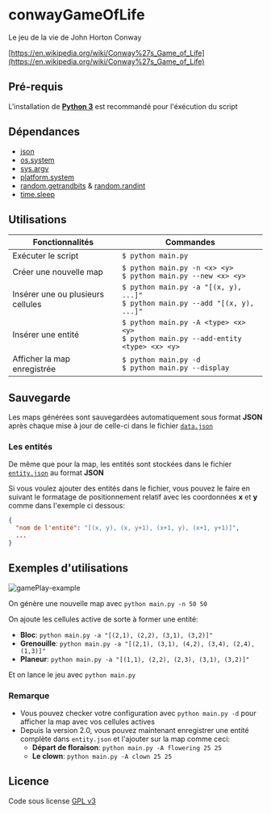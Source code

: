 # **conwayGameOfLife**

Le jeu de la vie de John Horton Conway

[https://en.wikipedia.org/wiki/Conway%27s_Game_of_Life](https://en.wikipedia.org/wiki/Conway%27s_Game_of_Life)

## Pré-requis

L'installation de [**Python 3**](https://www.python.org/downloads/) est recommandé pour l'éxécution du script

## Dépendances

- [json](https://docs.python.org/3/library/json.html)
- [os.system](https://docs.python.org/3/library/os.html#os.system)
- [sys.argv](https://docs.python.org/3/library/sys.html#sys.argv)
- [platform.system](https://docs.python.org/3/library/platform.html#platform.system)
- [random.getrandbits](https://docs.python.org/3/library/random.html#random.getrandbits) & [random.randint](https://docs.python.org/3/library/random.html#random.randint)
- [time.sleep](https://docs.python.org/3/library/time.html#time.sleep)

## Utilisations

| Fonctionnalités                   | Commandes                                                                                |
| --------------------------------- | ---------------------------------------------------------------------------------------- |
| Exécuter le script                | `$ python main.py`                                                                       |
| Créer une nouvelle map            | `$ python main.py -n <x> <y>`<br />`$ python main.py --new <x> <y>`                      |
| Insérer une ou plusieurs cellules | `$ python main.py -a "[(x, y), ...]"`<br />`$ python main.py --add "[(x, y), ...]"`      |
| Insérer une entité                | `$ python main.py -A <type> <x> <y>`<br />`$ python main.py --add-entity <type> <x> <y>` |
| Afficher la map enregistrée       | `$ python main.py -d`<br />`$ python main.py --display`                                  |

## Sauvegarde

Les maps générées sont sauvegardées automatiquement sous format **JSON** après chaque mise à jour de celle-ci dans le fichier [`data.json`](data.json)

### Les entités

De même que pour la map, les entités sont stockées dans le fichier [`entity.json`](entity.json) au format **JSON**

Si vous voulez ajouter des entités dans le fichier, vous pouvez le faire en suivant le formatage de positionnement relatif avec les coordonnées **x** et **y** comme dans l'exemple ci dessous:

```json
{
  "nom de l'entité": "[(x, y), (x, y+1), (x+1, y), (x+1, y+1)]",
  ...
}
```

## Exemples d'utilisations

![gamePlay-example](example.gif)

On génère une nouvelle map avec `python main.py -n 50 50`

On ajoute les cellules active de sorte à former une entité:

- **Bloc**: `python main.py -a "[(2,1), (2,2), (3,1), (3,2)]"`
- **Grenouille**: `python main.py -a "[(2,1), (3,1), (4,2), (3,4), (2,4), (1,3)]"`
- **Planeur**: `python main.py -a "[(1,1), (2,2), (2,3), (3,1), (3,2)]"`

Et on lance le jeu avec `python main.py`

### Remarque

- Vous pouvez checker votre configuration avec `python main.py -d` pour afficher la map avec vos cellules actives
- Depuis la version 2.0, vous pouvez maintenant enregistrer une entité complète dans `entity.json` et l'ajouter sur la map comme ceci:
  - **Départ de floraison**: `python main.py -A flowering 25 25`
  - **Le clown**: `python main.py -A clown 25 25`

## Licence

Code sous license [GPL v3](LICENSE)
